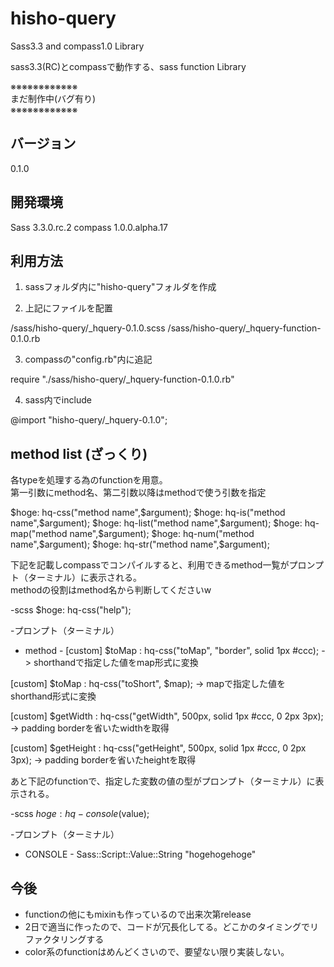 hisho-query
===========
Sass3.3 and compass1.0 Library  

sass3.3(RC)とcompassで動作する、sass function Library  

※※※※※※※※※※※※  
まだ制作中(バグ有り)  
※※※※※※※※※※※※  

バージョン
------
0.1.0

開発環境
------
Sass 3.3.0.rc.2
compass 1.0.0.alpha.17


利用方法
------

1. sassフォルダ内に"hisho-query"フォルダを作成

2. 上記にファイルを配置 

  /sass/hisho-query/_hquery-0.1.0.scss
  /sass/hisho-query/_hquery-function-0.1.0.rb

3. compassの"config.rb"内に追記  
  
  require "./sass/hisho-query/_hquery-function-0.1.0.rb"

4. sass内でinclude  

  @import "hisho-query/_hquery-0.1.0";


method list (ざっくり)
------

各typeを処理する為のfunctionを用意。  
第一引数にmethod名、第二引数以降はmethodで使う引数を指定  

  $hoge: hq-css("method name",$argument);
  $hoge: hq-is("method name",$argument);
  $hoge: hq-list("method name",$argument);
  $hoge: hq-map("method name",$argument);
  $hoge: hq-num("method name",$argument);
  $hoge: hq-str("method name",$argument);


下記を記載しcompassでコンパイルすると、利用できるmethod一覧がプロンプト（ターミナル）に表示される。  
methodの役割はmethod名から判断してくださいw  

-scss
  $hoge: hq-css("help");

-プロンプト（ターミナル）
  - method -
  [custom]  $toMap : hq-css("toMap", "border", solid 1px #ccc);
            -> shorthandで指定した値をmap形式に変換
  
  [custom]  $toMap : hq-css("toShort", $map);
            -> mapで指定した値をshorthand形式に変換
  
  [custom]  $getWidth  : hq-css("getWidth", 500px, solid 1px #ccc, 0 2px 3px);
            -> padding borderを省いたwidthを取得
  
  [custom]  $getHeight : hq-css("getHeight", 500px, solid 1px #ccc, 0 2px 3px);
            -> padding borderを省いたheightを取得


あと下記のfunctionで、指定した変数の値の型がプロンプト（ターミナル）に表示される。  

-scss
  $hoge: hq-console($value);

-プロンプト（ターミナル）

  - CONSOLE -
  Sass::Script::Value::String
  "hogehogehoge"



今後
------
* functionの他にもmixinも作っているので出来次第release
* 2日で適当に作ったので、コードが冗長化してる。どこかのタイミングでリファクタリングする
* color系のfunctionはめんどくさいので、要望ない限り実装しない。







